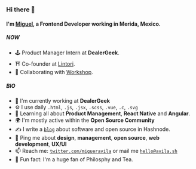 ### Hi there 👋

#### I'm [Miguel](https://avila.sh), a Frontend Developer working in Merida, Mexico.

##### NOW

- 🕹️ Product Manager Intern at **DealerGeek**.
- ⛩️ Co-founder at [Lintori](https://github.com/Lintori).
- 💾 Collaborating with [Workshop](https://heyworkshop.github.io/Site/).

##### BIO

- 🏢 I'm currently working at **DealerGeek**
- ⚙️ I use daily `.html`, `.js`, `.jsx`, `.scss`, `.vue`, `.c`, `.svg`
- 🌱 Learning all about **Product Management**, **React Native** and **Angular**.
- 🌍 I'm mostly active within the **Open Source Community**
- ✍️ I write a [`blog`](https://avila.sh/blog) about software and open source in Hashnode.
- 💬 Ping me about **design**, **management**, **open source**, **web development**, **UX/UI**
- 📫 Reach me: [`twitter.com/migueravila`](https://twitter.com/migueravila) or mail me [`hello@avila.sh`](mailto:hello@avila.sh)
- 🍵 Fun fact: I'm a huge fan of Philosphy and Tea.
